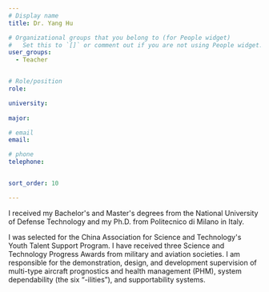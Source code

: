 ```yaml
---
# Display name
title: Dr. Yang Hu

# Organizational groups that you belong to (for People widget)
#   Set this to `[]` or comment out if you are not using People widget.
user_groups:
  - Teacher


# Role/position
role: 

university: 
  
major: 

# email 
email:

# phone 
telephone:


sort_order: 10

---
```




I received my Bachelor's and Master's degrees from the National University of Defense Technology and my Ph.D. from Politecnico di Milano in Italy.
<!--more--> 
I was selected for the China Association for Science and Technology's Youth Talent Support Program. I have received three Science and Technology Progress Awards from military and aviation societies. I am responsible for the demonstration, design, and development supervision of multi-type aircraft prognostics and health management (PHM), system dependability (the six “-ilities”), and supportability systems.


